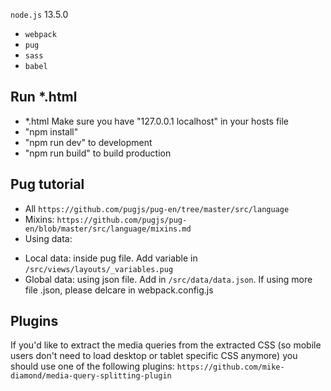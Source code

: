 `node.js` 13.5.0

- `webpack`
- `pug`
- `sass`
- `babel`

## Run *.html
- *.html Make sure you have "127.0.0.1   localhost" in your hosts file
- "npm install" 
- "npm run dev" to development
- "npm run build" to build production

## Pug tutorial
- All `https://github.com/pugjs/pug-en/tree/master/src/language`
- Mixins: `https://github.com/pugjs/pug-en/blob/master/src/language/mixins.md`
- Using data:
+ Local data: inside pug file. Add variable in `/src/views/layouts/_variables.pug`
+ Global data: using json file. Add in `/src/data/data.json`. If using more file .json, please delcare in webpack.config.js

## Plugins
If you'd like to extract the media queries from the extracted CSS (so mobile users don't need to load desktop or tablet specific CSS anymore) you should use one of the following plugins:
```https://github.com/mike-diamond/media-query-splitting-plugin```
